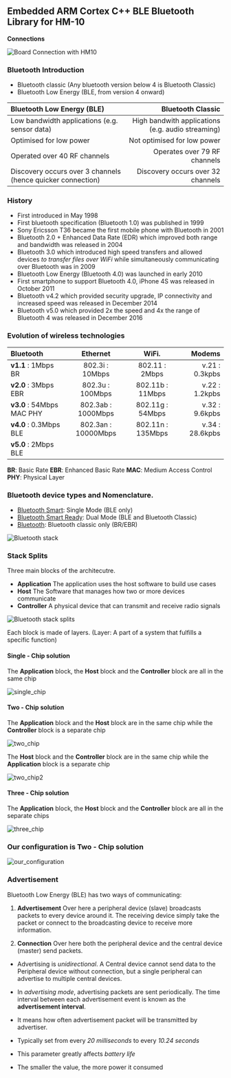 ## Embedded ARM Cortex C++ BLE Bluetooth Library for HM-10

           
**Connections**     
      
<img src="images/requirement.png" alt="Board Connection with HM10" title="Board Connection with HM10">									 

### Bluetooth Introduction     
      
* Bluetooth classic (Any bluetooth version below 4 is Bluetooth Classic)
* Bluetooth Low Energy (BLE, from version 4 onward)     
      
			
|    Bluetooth Low Energy (BLE)    |         Bluetooth Classic        |
|:---------------------------------|---------------------------------:|
| Low bandwidth applications (e.g. sensor data) | High bandwith applications (e.g. audio streaming)  | 
| Optimised for low power  | Not optimised for low power  |
| Operated over 40 RF channels   | Operates over 79 RF channels  |
| Discovery occurs over 3 channels (hence quicker connection)   | Discovery occurs over 32 channels  |    
       
			 
### History
       
* First introduced in May 1998
* First bluetooth specification (Bluetooth 1.0) was published in 1999
* Sony Ericsson T36 became the first mobile phone with Bluetooth in 2001
* Bluetooth 2.0 + Enhanced Data Rate (EDR) which improved both range and bandwidth was released in 2004
* Bluetooth 3.0 which introduced high speed transfers and allowed devices _to transfer files over WiFi_ while simultaneously communicating over Bluetooth was in 2009
* Bluetooth Low Energy (Bluetooth 4.0) was launched in early 2010
* First smartphone to support Bluetooth 4.0, iPhone 4S was released in October 2011
* Bluetooth v4.2 which provided security upgrade, IP connectivity and increased speed was released in December 2014
* Bluetooth v5.0 which provided 2x the speed and 4x the range of Bluetooth 4 was released in December 2016   
       
			 
### Evolution of wireless technologies      
       
|          Bluetooth          |       Ethernet        |           WiFi.       |      Modems     |
|:----------------------------|:---------------------:|:---------------------:|----------------:|
|  **v1.1** : 1Mbps   BR      | 802.3i  : 10Mbps      | 802.11   : 2Mbps      | v.21 : 0.3kpbs  |
|  **v2.0** : 3Mbps   EBR     | 802.3u  : 100Mbps     | 802.11b  : 11Mbps     | v.22 : 1.2kpbs  |
|  **v3.0** : 54Mbps  MAC PHY | 802.3ab : 1000Mbps    | 802.11g  : 54Mbps     |	v.32 : 9.6kpbs  |		 
|  **v4.0** : 0.3Mbps BLE     | 802.3an : 10000Mbps   | 802.11n  : 135Mbps    | v.34 : 28.6kpbs |
|  **v5.0** : 2Mbps   BLE     |                       |                       |                 |   
       
**BR**: Basic Rate   **EBR**: Enhanced Basic Rate  **MAC**: Medium Access Control 	**PHY**: Physical Layer	    
     
		  
### Bluetooth device types and Nomenclature.     
        
* <u>Bluetooth Smart</u>: Single Mode (BLE only)				   			
* <u>Bluetooth Smart Ready</u>: Dual Mode (BLE and Bluetooth Classic)
* <u>Bluetooth</u>: Bluetooth classic only (BR/EBR)      
        
<img src="images/bluetooth_stack.png" alt="Bluetooth stack" title="Bluetooth stack">		
      
			
### Stack Splits					
      
Three main blocks of the architecutre.     

* **Application** The application uses the host software to build use cases 			
* **Host** The Software that manages how two or more devices communicate
* **Controller** A physical device that can transmit and receive radio signals      
          
					
<img src="images/bluetooth_stack_split.png" alt="Bluetooth stack splits" title="Bluetooth stack splits">						
					
Each block is made of layers. (Layer: A part of a system that fulfills a specific function)			
          
					
#### Single - Chip solution
         
The **Application** block, the **Host** block and the **Controller** block are all in the same chip	       
   
<img src="images/single_chip.png" alt="single_chip" title="Single chip">		 		
         
				 
#### Two - Chip solution
         
The **Application** block and the **Host** block are in the same chip while the **Controller** block is a separate chip	       
   
<img src="images/two_chip.png" alt="two_chip" title="Two chip">		
     
		 
The **Host** block and the **Controller** block are in the same chip while the **Application** block is a separate chip			      
   
<img src="images/two_chip2.png" alt="two_chip2" title="Two chip 2">		
     
				
#### Three - Chip solution
         
The **Application** block, the **Host** block and the **Controller** block are all in the separate chips	       
   
<img src="images/three_chip.png" alt="three_chip" title="Three chip solution">		 
         
				 
### Our configuration is Two - Chip solution			   
          
<img src="images/our_configuration.png" alt="our_configuration" title="Our configuration uses two chip solution">							 
									
									
### Advertisement
          
Bluetooth Low Energy (BLE) has two ways of communicating:
      
1. **Advertisement** Over here a peripheral device (slave) broadcasts packets to every device around it. The receiving device simply take the packet or connect to the broadcasting device to receive more information.
        
2. **Connection** Over here both the peripheral device and the central device (master) send packets.    
        
				   
* Advertising is _unidirectional_. A Central device cannot send data to the Peripheral device without connection, but a single peripheral can advertise to multiple central devices.    
				   
* In _advertising mode_, advertising packets are sent periodically. The time interval between each advertisement event is known as the **advertisement interval**.					 	
         
* It means how often advertisement packet will be transmitted by advertiser.       
          
* Typically set from every _20 milliseconds_ to every _10.24 seconds_            
          
* This parameter greatly affects _battery life_
        
* The smaller the value, the more power it consumed																		 			
																				 	 							